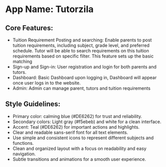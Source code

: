 # **App Name**: Tutorzila

## Core Features:

- Tuition Requirement Posting and searching: Enable parents to post tuition requirements, including subject, grade level, and preferred schedule. Tutor will be able to search requirements on this tuition requirements based on specific filter. This feature sets up the basic matching
- Sign-up and Sign-in: User registration and login for both parents and tutors.
- Dashboard: Basic Dashboard upon logging in, Dashboard will appear once user logs in to the website.
- Admin: Admin can manage parent, tutors and tuition requirements

## Style Guidelines:

- Primary color: calming blue (#DE6262) for trust and reliability.
- Secondary colors: Light gray (#f5ebeb) and white for a clean interface.
- Accent: Teal (#DE6262) for important actions and highlights.
- Clear and readable sans-serif font for all text elements.
- Use simple and consistent icons to represent different subjects and functions.
- Clean and organized layout with a focus on readability and easy navigation.
- Subtle transitions and animations for a smooth user experience.